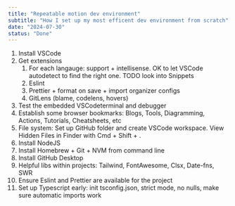 ```yaml
---
title: "Repeatable motion dev environment"
subtitle: "How I set up my most efficent dev environment from scratch"
date: "2024-07-30"
status: "Done"
---
```


1. Install VSCode
1. Get extensions
   1. For each langauge: support + intellisense. OK to let VSCode autodetect to find the right one. TODO look into Snippets
   1. Eslint
   1. Prettier + format on save + import organizer configs
   1. GitLens (blame, codelens, hovers)
1. Test the embedded VSCodeterminal and debugger
1. Establish some browser bookmarks: Blogs, Tools, Diagramming, Actions, Tutorials, Cheatsheets, etc
1. File system: Set up GitHub folder and create VSCode workspace. View Hidden Files in Finder with Cmd + Shift + .
1. Install NodeJS
1. Install Homebrew + Git + NVM from command line
1. Install GitHub Desktop
1. Helpful libs within projects: Tailwind, FontAwesome, Clsx, Date-fns, SWR
1. Ensure Eslint and Prettier are available for the project
1. Set up Typescript early: init tsconfig.json, strict mode, no nulls, make sure automatic imports work

